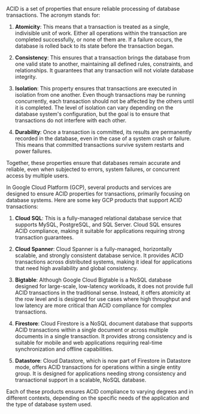 ACID is a set of properties that ensure reliable processing of database transactions. The acronym stands for:

1. **Atomicity**: This means that a transaction is treated as a single, indivisible unit of work. Either all operations within the transaction are completed successfully, or none of them are. If a failure occurs, the database is rolled back to its state before the transaction began.

2. **Consistency**: This ensures that a transaction brings the database from one valid state to another, maintaining all defined rules, constraints, and relationships. It guarantees that any transaction will not violate database integrity.

3. **Isolation**: This property ensures that transactions are executed in isolation from one another. Even though transactions may be running concurrently, each transaction should not be affected by the others until it is completed. The level of isolation can vary depending on the database system's configuration, but the goal is to ensure that transactions do not interfere with each other.

4. **Durability**: Once a transaction is committed, its results are permanently recorded in the database, even in the case of a system crash or failure. This means that committed transactions survive system restarts and power failures.

Together, these properties ensure that databases remain accurate and reliable, even when subjected to errors, system failures, or concurrent access by multiple users.




In Google Cloud Platform (GCP), several products and services are designed to ensure ACID properties for transactions, primarily focusing on database systems. Here are some key GCP products that support ACID transactions:

1. **Cloud SQL**: This is a fully-managed relational database service that supports MySQL, PostgreSQL, and SQL Server. Cloud SQL ensures ACID compliance, making it suitable for applications requiring strong transaction guarantees.

2. **Cloud Spanner**: Cloud Spanner is a fully-managed, horizontally scalable, and strongly consistent database service. It provides ACID transactions across distributed systems, making it ideal for applications that need high availability and global consistency.

3. **Bigtable**: Although Google Cloud Bigtable is a NoSQL database designed for large-scale, low-latency workloads, it does not provide full ACID transactions in the traditional sense. Instead, it offers atomicity at the row level and is designed for use cases where high throughput and low latency are more critical than ACID compliance for complex transactions.

4. **Firestore**: Cloud Firestore is a NoSQL document database that supports ACID transactions within a single document or across multiple documents in a single transaction. It provides strong consistency and is suitable for mobile and web applications requiring real-time synchronization and offline capabilities.

5. **Datastore**: Cloud Datastore, which is now part of Firestore in Datastore mode, offers ACID transactions for operations within a single entity group. It is designed for applications needing strong consistency and transactional support in a scalable, NoSQL database.

Each of these products ensures ACID compliance to varying degrees and in different contexts, depending on the specific needs of the application and the type of database system used.
